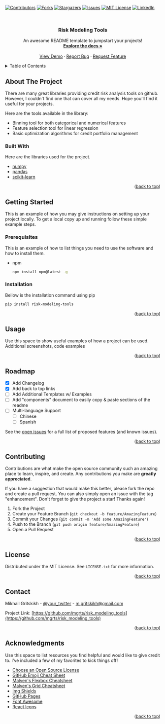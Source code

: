<div id="top"></div>
<!--
*** Thanks for checking out the Best-README-Template. If you have a suggestion
*** that would make this better, please fork the repo and create a pull request
*** or simply open an issue with the tag "enhancement".
*** Don't forget to give the project a star!
*** Thanks again! Now go create something AMAZING! :D
-->



<!-- PROJECT SHIELDS -->
[![Contributors][contributors-shield]][contributors-url]
[![Forks][forks-shield]][forks-url]
[![Stargazers][stars-shield]][stars-url]
[![Issues][issues-shield]][issues-url]
[![MIT License][license-shield]][license-url]
[![LinkedIn][linkedin-shield]][linkedin-url]



<!-- PROJECT LOGO -->
<br />
<div align="center">

  <h3 align="center">Risk Modeling Tools</h3>

  <p align="center">
    An awesome README template to jumpstart your projects!
    <br />
    <a href="https://github.com/mgrts/risk_modeling_tools"><strong>Explore the docs »</strong></a>
    <br />
    <br />
    <a href="https://github.com/mgrts/risk_modeling_tools">View Demo</a>
    ·
    <a href="https://github.com/mgrts/risk_modeling_tools/issues">Report Bug</a>
    ·
    <a href="https://github.com/mgrts/risk_modeling_tools/issues">Request Feature</a>
  </p>
</div>



<!-- TABLE OF CONTENTS -->
<details>
  <summary>Table of Contents</summary>
  <ol>
    <li>
      <a href="#about-the-project">About The Project</a>
      <ul>
        <li><a href="#built-with">Built With</a></li>
      </ul>
    </li>
    <li>
      <a href="#getting-started">Getting Started</a>
      <ul>
        <li><a href="#prerequisites">Prerequisites</a></li>
        <li><a href="#installation">Installation</a></li>
      </ul>
    </li>
    <li><a href="#usage">Usage</a></li>
    <li><a href="#roadmap">Roadmap</a></li>
    <li><a href="#contributing">Contributing</a></li>
    <li><a href="#license">License</a></li>
    <li><a href="#contact">Contact</a></li>
    <li><a href="#acknowledgments">Acknowledgments</a></li>
  </ol>
</details>



<!-- ABOUT THE PROJECT -->
## About The Project

There are many great libraries providing credit risk analysis tools on github. \
However, I couldn't find one that can cover all my needs. Hope you'll find it useful for your projects.

Here are the tools available in the library:
* Binning tool for both categorical and numerical features
* Feature selection tool for linear regression
* Basic optimization algorithms for credit portfolio management



### Built With

Here are the libraries used for the project.

* [numpy](https://numpy.org/)
* [pandas](https://pandas.pydata.org/)
* [scikit-learn](https://scikit-learn.org/)

<p align="right">(<a href="#top">back to top</a>)</p>



<!-- GETTING STARTED -->
## Getting Started

This is an example of how you may give instructions on setting up your project locally.
To get a local copy up and running follow these simple example steps.

### Prerequisites

This is an example of how to list things you need to use the software and how to install them.
* npm
  ```sh
  npm install npm@latest -g
  ```

### Installation

Bellow is the installation command using pip

   ```sh
   pip install risk-modeling-tools
   ```


<p align="right">(<a href="#top">back to top</a>)</p>



<!-- USAGE EXAMPLES -->
## Usage

Use this space to show useful examples of how a project can be used. Additional screenshots, code examples 

<p align="right">(<a href="#top">back to top</a>)</p>



<!-- ROADMAP -->
## Roadmap

- [x] Add Changelog
- [x] Add back to top links
- [ ] Add Additional Templates w/ Examples
- [ ] Add "components" document to easily copy & paste sections of the readme
- [ ] Multi-language Support
    - [ ] Chinese
    - [ ] Spanish

See the [open issues](https://github.com/othneildrew/Best-README-Template/issues) for a full list of proposed features (and known issues).

<p align="right">(<a href="#top">back to top</a>)</p>



<!-- CONTRIBUTING -->
## Contributing

Contributions are what make the open source community such an amazing place to learn, inspire, and create. Any contributions you make are **greatly appreciated**.

If you have a suggestion that would make this better, please fork the repo and create a pull request. You can also simply open an issue with the tag "enhancement".
Don't forget to give the project a star! Thanks again!

1. Fork the Project
2. Create your Feature Branch (`git checkout -b feature/AmazingFeature`)
3. Commit your Changes (`git commit -m 'Add some AmazingFeature'`)
4. Push to the Branch (`git push origin feature/AmazingFeature`)
5. Open a Pull Request

<p align="right">(<a href="#top">back to top</a>)</p>



<!-- LICENSE -->
## License

Distributed under the MIT License. See `LICENSE.txt` for more information.

<p align="right">(<a href="#top">back to top</a>)</p>



<!-- CONTACT -->
## Contact

Mikhail Gritskikh - [@your_twitter](https://twitter.com/your_username) - m.gritskikh@gmail.com

Project Link: [https://github.com/mgrts/risk_modeling_tools](https://github.com/mgrts/risk_modeling_tools)

<p align="right">(<a href="#top">back to top</a>)</p>



<!-- ACKNOWLEDGMENTS -->
## Acknowledgments

Use this space to list resources you find helpful and would like to give credit to. I've included a few of my favorites to kick things off!

* [Choose an Open Source License](https://choosealicense.com)
* [GitHub Emoji Cheat Sheet](https://www.webpagefx.com/tools/emoji-cheat-sheet)
* [Malven's Flexbox Cheatsheet](https://flexbox.malven.co/)
* [Malven's Grid Cheatsheet](https://grid.malven.co/)
* [Img Shields](https://shields.io)
* [GitHub Pages](https://pages.github.com)
* [Font Awesome](https://fontawesome.com)
* [React Icons](https://react-icons.github.io/react-icons/search)

<p align="right">(<a href="#top">back to top</a>)</p>



<!-- MARKDOWN LINKS & IMAGES -->
<!-- https://www.markdownguide.org/basic-syntax/#reference-style-links -->
[contributors-shield]: https://img.shields.io/github/contributors/mgrts/risk_modeling_tools.svg?style=for-the-badge
[contributors-url]: https://github.com/mgrts/risk_modeling_tools/graphs/contributors
[forks-shield]: https://img.shields.io/github/forks/mgrts/risk_modeling_tools.svg?style=for-the-badge
[forks-url]: https://github.com/mgrts/risk_modeling_tools/network/members
[stars-shield]: https://img.shields.io/github/stars/mgrts/risk_modeling_tools.svg?style=for-the-badge
[stars-url]: https://github.com/mgrts/risk_modeling_tools/stargazers
[issues-shield]: https://img.shields.io/github/issues/mgrts/risk_modeling_tools.svg?style=for-the-badge
[issues-url]: https://github.com/mgrts/risk_modeling_tools/issues
[license-shield]: https://img.shields.io/github/license/mgrts/risk_modeling_tools.svg?style=for-the-badge
[license-url]: https://github.com/mgrts/risk_modeling_tools/blob/master/LICENSE.txt
[linkedin-shield]: https://img.shields.io/badge/-LinkedIn-black.svg?style=for-the-badge&logo=linkedin&colorB=555
[linkedin-url]: https://linkedin.com/in/mikhail-gritskikh-123b231a3